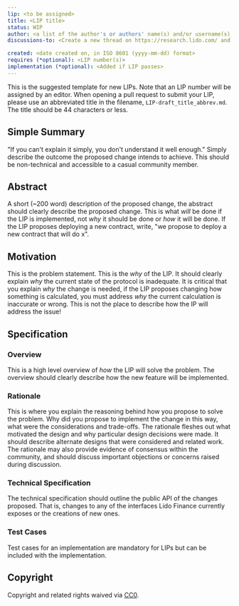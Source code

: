 ```yaml
---
lip: <to be assigned>
title: <LIP title>
status: WIP
author: <a list of the author's or authors' name(s) and/or username(s), or name(s) and email(s), e.g. (use with the parentheses or triangular brackets): FirstName LastName (@GitHubUsername), FirstName LastName <foo@bar.com>, FirstName (@GitHubUsername) and GitHubUsername (@GitHubUsername)>
discussions-to: <Create a new thread on https://research.lido.com/ and drop the link here>

created: <date created on, in ISO 8601 (yyyy-mm-dd) format>
requires (*optional): <LIP number(s)>
implementation (*optional): <Added if LIP passes>
---
```


<!--You can leave these HTML comments in your merged LIP and delete the visible duplicate text guides, they will not appear and may be helpful to refer to if you edit it again. This is the suggested template for new LIPs. Note that an LIP number will be assigned by an editor. When opening a pull request to submit your LIP, please use an abbreviated title in the filename, `LIP-draft_title_abbrev.md`. The title should be 44 characters or less.-->

This is the suggested template for new LIPs. Note that an LIP number will be assigned by an editor. When opening a pull request to submit your LIP, please use an abbreviated title in the filename, `LIP-draft_title_abbrev.md`. The title should be 44 characters or less.

## Simple Summary
<!--"If you can't explain it simply, you don't understand it well enough." Simply describe the outcome the proposed changes intends to achieve. This should be non-technical and accessible to a casual community member.-->
"If you can't explain it simply, you don't understand it well enough." Simply describe the outcome the proposed change intends to achieve. This should be non-technical and accessible to a casual community member.

## Abstract
<!--A short (~200 word) description of the proposed change, the abstract should clearly describe the proposed change. This is what *will* be done if the LIP is implemented, not *why* it should be done or *how* it will be done. If the LIP proposes deploying a new contract, write, "we propose to deploy a new contract that will do x".-->
A short (~200 word) description of the proposed change, the abstract should clearly describe the proposed change. This is what *will* be done if the LIP is implemented, not *why* it should be done or *how* it will be done. If the LIP proposes deploying a new contract, write, "we propose to deploy a new contract that will do x".

## Motivation
<!--This is the problem statement. This is the *why* of the LIP. It should clearly explain *why* the current state of the protocol is inadequate.  It is critical that you explain *why* the change is needed, if the LIP proposes changing how something is calculated, you must address *why* the current calculation is inaccurate or wrong. This is not the place to describe how the LIP will address the issue!-->
This is the problem statement. This is the *why* of the LIP. It should clearly explain *why* the current state of the protocol is inadequate.  It is critical that you explain *why* the change is needed, if the LIP proposes changing how something is calculated, you must address *why* the current calculation is inaccurate or wrong. This is not the place to describe how the IP will address the issue!

## Specification
<!--The specification should describe the syntax and semantics of any new feature, there are five sections
1. Overview
2. Rationale
3. Technical Specification
4. Test Cases
5. Configurable Values
-->

### Overview
<!--This is a high level overview of *how* the IP will solve the problem. The overview should clearly describe how the new feature will be implemented.-->
This is a high level overview of *how* the LIP will solve the problem. The overview should clearly describe how the new feature will be implemented.

### Rationale
<!--This is where you explain the reasoning behind how you propose to solve the problem. Why did you propose to implement the change in this way, what were the considerations and trade-offs. The rationale fleshes out what motivated the design and why particular design decisions were made. It should describe alternate designs that were considered and related work. The rationale may also provide evidence of consensus within the community, and should discuss important objections or concerns raised during discussion.-->
This is where you explain the reasoning behind how you propose to solve the problem. Why did you propose to implement the change in this way, what were the considerations and trade-offs. The rationale fleshes out what motivated the design and why particular design decisions were made. It should describe alternate designs that were considered and related work. The rationale may also provide evidence of consensus within the community, and should discuss important objections or concerns raised during discussion.

### Technical Specification
<!--The technical specification should outline the public API of the changes proposed. That is, changes to any of the interfaces Lido Finance currently exposes or the creations of new ones.-->
The technical specification should outline the public API of the changes proposed. That is, changes to any of the interfaces Lido Finance currently exposes or the creations of new ones.

### Test Cases
<!--Test cases for an implementation are mandatory for LIPs but can be included with the implementation..-->
Test cases for an implementation are mandatory for LIPs but can be included with the implementation.

## Copyright
Copyright and related rights waived via [CC0](https://creativecommons.org/publicdomain/zero/1.0/).
